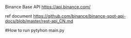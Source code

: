 Binance Base API
https://api.binance.com/

ref document
https://github.com/binance/binance-spot-api-docs/blob/master/rest-api_CN.md

#How to run
pytyhon main.py

